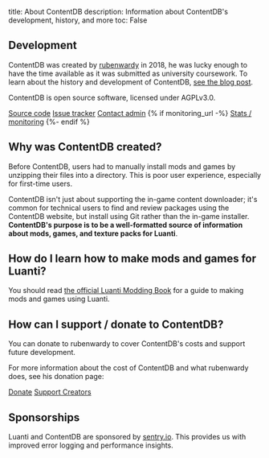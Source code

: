 title: About ContentDB
description: Information about ContentDB's development, history, and more
toc: False

## Development

ContentDB was created by [rubenwardy](https://rubenwardy.com/) in 2018, he was lucky enough to have the time available
as it was submitted as university coursework. To learn about the history and development of ContentDB,
[see the blog post](https://blog.rubenwardy.com/2022/03/24/contentdb/).

ContentDB is open source software, licensed under AGPLv3.0.

<a href="https://github.com/minetest/contentdb/" class="btn btn-primary me-1">Source code</a>
<a href="https://github.com/minetest/contentdb/issues/" class="btn btn-secondary me-1">Issue tracker</a>
<a href="{{ admin_contact_url }}" class="btn btn-secondary me-1">Contact admin</a>
{% if monitoring_url -%}
<a href="{{ monitoring_url }}" class="btn btn-secondary">Stats / monitoring</a>
{%- endif %}

## Why was ContentDB created?

Before ContentDB, users had to manually install mods and games by unzipping their files into a directory. This is
poor user experience, especially for first-time users.

ContentDB isn't just about supporting the in-game content downloader; it's common for technical users to find
and review packages using the ContentDB website, but install using Git rather than the in-game installer.
**ContentDB's purpose is to be a well-formatted source of information about mods, games,
and texture packs for Luanti**.

## How do I learn how to make mods and games for Luanti?

You should read
[the official Luanti Modding Book](https://rubenwardy.com/minetest_modding_book/)
for a guide to making mods and games using Luanti.


<h2 id="donate">How can I support / donate to ContentDB?</h2>

You can donate to rubenwardy to cover ContentDB's costs and support future development.

For more information about the cost of ContentDB and what rubenwardy does, see his donation page:

<a href="https://rubenwardy.com/donate/" class="btn btn-primary me-1">Donate</a>
<a href="/donate/" class="btn btn-secondary">Support Creators</a>

## Sponsorships

Luanti and ContentDB are sponsored by <a href="https://sentry.io/" rel="nofollow">sentry.io</a>.
This provides us with improved error logging and performance insights.
